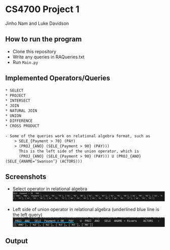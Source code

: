 # CS4700 Project 1
Jinho Nam and Luke Davidson


## How to run the program
- Clone this repository
- Write any queries in RAQueries.txt
- Run `Main.py`

## Implemented Operators/Queries
    * SELECT
    * PROJECT
    * INTERSECT
    * JOIN
    * NATURAL JOIN
    * UNION
    * DIFFERENCE
    * CROSS PRODUCT
    
    - Some of the queries work on relational algebra format, such as
        > SELE_{Payment > 70} (PAY)
        > (PROJ_{ANO} (SELE_{Payment > 90} (PAY)))
          This is the left side of the union operator, which is 
          (PROJ_{ANO} (SELE_{Payment > 90} (PAY))) U (PROJ_{ANO} (SELE_{ANAME=’Swanson’} (ACTORS)))


## Screenshots 
- Select operator in relational algebra
![SELECT-relational-algebra](./images/select-operator.png)

- Left side of union operator in relational algebra
    (underlined blue line is the left query)
![Left-side-of-UNION](./images/left-query-of-union-operator.png)
## Output
